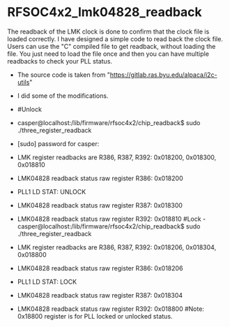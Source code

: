 # RFSOC4x2_lmk04828_readback
The readback of the LMK clock is done to confirm that the clock file is loaded correctly. I have designed a simple code to read back the clock file. Users can use the "C" compiled file to get readback, without loading the file. You just need to load the file once and then you can have multiple readbacks to check your PLL status. 
- The source code is taken from "https://gitlab.ras.byu.edu/alpaca/i2c-utils"
- I did some of the modifications.
  
- #Unlock
- casper@localhost:/lib/firmware/rfsoc4x2/chip_readback$ sudo ./three_register_readback
- [sudo] password for casper: 
- LMK register readbacks are R386, R387, R392: 0x018200, 0x018300, 0x018810
- LMK04828 readback status raw register R386: 0x018200
- PLL1 LD STAT: UNLOCK
- LMK04828 readback status raw register R387: 0x018300
- LMK04828 readback status raw register R392: 0x018810
 #Lock
-casper@localhost:/lib/firmware/rfsoc4x2/chip_readback$ sudo ./three_register_readback
- LMK register readbacks are R386, R387, R392: 0x018206, 0x018304, 0x018800
- LMK04828 readback status raw register R386: 0x018206
- PLL1 LD STAT: LOCK
- LMK04828 readback status raw register R387: 0x018304
- LMK04828 readback status raw register R392: 0x018800
#Note: 0x18800 register is for PLL locked or unlocked status. 
